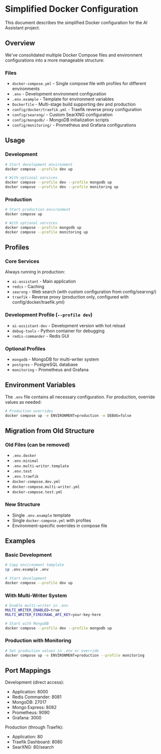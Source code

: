 # Simplified Docker Configuration

This document describes the simplified Docker configuration for the AI Assistant project.

## Overview

We've consolidated multiple Docker Compose files and environment configurations into a more manageable structure:

### Files

- `docker-compose.yml` - Single compose file with profiles for different environments
- `.env` - Development environment configuration
- `.env.example` - Template for environment variables
- `Dockerfile` - Multi-stage build supporting dev and production
- `config/docker/traefik.yml` - Traefik reverse proxy configuration
- `config/searxng/` - Custom SearXNG configuration
- `config/mongodb/` - MongoDB initialization scripts
- `config/monitoring/` - Prometheus and Grafana configurations

## Usage

### Development

```bash
# Start development environment
docker compose --profile dev up

# With optional services
docker compose --profile dev --profile mongodb up
docker compose --profile dev --profile monitoring up
```

### Production

```bash
# Start production environment
docker compose up

# With optional services
docker compose --profile mongodb up
docker compose --profile monitoring up
```

## Profiles

### Core Services
Always running in production:
- `ai-assistant` - Main application
- `redis` - Caching
- `searxng` - Web search (with custom configuration from config/searxng/)
- `traefik` - Reverse proxy (production only, configured with config/docker/traefik.yml)

### Development Profile (`--profile dev`)
- `ai-assistant-dev` - Development version with hot reload
- `debug-tools` - Python container for debugging
- `redis-commander` - Redis GUI

### Optional Profiles
- `mongodb` - MongoDB for multi-writer system
- `postgres` - PostgreSQL database
- `monitoring` - Prometheus and Grafana

## Environment Variables

The `.env` file contains all necessary configuration. For production, override values as needed:

```bash
# Production overrides
docker compose up -e ENVIRONMENT=production -e DEBUG=false
```

## Migration from Old Structure

### Old Files (can be removed)
- `.env.docker`
- `.env.minimal`
- `.env.multi-writer.template`
- `.env.test`
- `.env.traefik`
- `docker-compose.dev.yml`
- `docker-compose.multi-writer.yml`
- `docker-compose.test.yml`

### New Structure
- Single `.env.example` template
- Single `docker-compose.yml` with profiles
- Environment-specific overrides in compose file

## Examples

### Basic Development
```bash
# Copy environment template
cp .env.example .env

# Start development
docker compose --profile dev up
```

### With Multi-Writer System
```bash
# Enable multi-writer in .env
MULTI_WRITER_ENABLED=true
MULTI_WRITER_FIRECRAWL_API_KEY=your-key-here

# Start with MongoDB
docker compose --profile dev --profile mongodb up
```

### Production with Monitoring
```bash
# Set production values in .env or override
docker compose up -e ENVIRONMENT=production --profile monitoring
```

## Port Mappings

Development (direct access):
- Application: 8000
- Redis Commander: 8081
- MongoDB: 27017
- Mongo Express: 8082
- Prometheus: 9090
- Grafana: 3000

Production (through Traefik):
- Application: 80
- Traefik Dashboard: 8080
- SearXNG: 80/search
